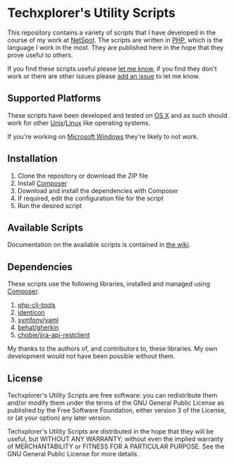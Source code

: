 # Techxplorer's Utility Scripts #
This repository contains a variety of scripts that I have developed  in the course of my work at [NetSpot](http://netspot.com.au/). The scripts are written in [PHP](http://en.wikipedia.org/wiki/PHP), which is the language I work in the most. They are published here in the hope that they prove useful to others. 

If you find these scripts useful please [let me know](https://github.com/techxplorer/), if you find they don't work or there are other issues please [add an issue](https://github.com/techxplorer/techxplorer-utils/issues) to let me know.

## Supported Platforms ##
These scripts have been developed and tested on [OS X](http://en.wikipedia.org/wiki/OS_X) and as such should work for other [Unix](http://en.wikipedia.org/wiki/Unix)/[Linux](http://en.wikipedia.org/wiki/Linux) like operating systems. 

If you're working on [Microsoft Windows](http://en.wikipedia.org/wiki/Microsoft_Windows) they're likely to not work. 

## Installation ##
1. Clone the repository or download the ZIP file
2. Install [Composer](http://getcomposer.org/)
3. Download and install the dependencies with Composer
4. If required, edit the configuration file for the script
5. Run the desired script

## Available Scripts ##
Documentation on the available scripts is contained in [the wiki](https://github.com/techxplorer/techxplorer-utils/wiki).

## Dependencies ##
These scripts use the following libraries, installed and managed using [Composer](https://getcomposer.org/). 

1. [php-cli-tools](https://github.com/jlogsdon/php-cli-tools)
2. [identicon](https://github.com/yzalis/Identicon)
3. [symfony/yaml](https://github.com/symfony/Yaml)
4. [behat/gherkin](https://github.com/Behat/Gherkin)
5. [chobie/jira-api-restclient](https://github.com/chobie/jira-api-restclient)

My thanks to the authors of, and contributors to, these libraries. My own development would not have been possible without them. 

## License ##

Techxplorer's Utility Scripts are free software: you can redistribute them and/or modify them under the terms of the GNU General Public License as published by the Free Software Foundation, either version 3 of the License, or (at your option) any later version.

Techxplorer's Utility Scripts are distributed in the hope that they will be useful, but WITHOUT ANY WARRANTY; without even the implied warranty of MERCHANTABILITY or FITNESS FOR A PARTICULAR PURPOSE. See the GNU General Public License for more details.